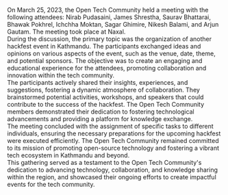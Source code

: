 On March 25, 2023, the Open Tech Community held a meeting with the following
attendees: Nirab Pudasaini, James Shrestha, Saurav Bhattarai, Bhawak Pokhrel,
Ichchha Moktan, Sagar Ghimire, Nikesh Balami, and Arjun Gautam. The meeting
took place at Naxal.  
During the discussion, the primary topic was the organization of another
hackfest event in Kathmandu. The participants exchanged ideas and opinions on
various aspects of the event, such as the venue, date, theme, and potential
sponsors. The objective was to create an engaging and educational experience
for the attendees, promoting collaboration and innovation within the tech
community.  
The participants actively shared their insights, experiences, and suggestions,
fostering a dynamic atmosphere of collaboration. They brainstormed potential
activities, workshops, and speakers that could contribute to the success of
the hackfest. The Open Tech Community members demonstrated their dedication to
fostering technological advancements and providing a platform for knowledge
exchange.  
The meeting concluded with the assignment of specific tasks to different
individuals, ensuring the necessary preparations for the upcoming hackfest
were executed efficiently. The Open Tech Community remained committed to its
mission of promoting open-source technology and fostering a vibrant tech
ecosystem in Kathmandu and beyond.  
This gathering served as a testament to the Open Tech Community's dedication
to advancing technology, collaboration, and knowledge sharing within the
region, and showcased their ongoing efforts to create impactful events for the
tech community.

